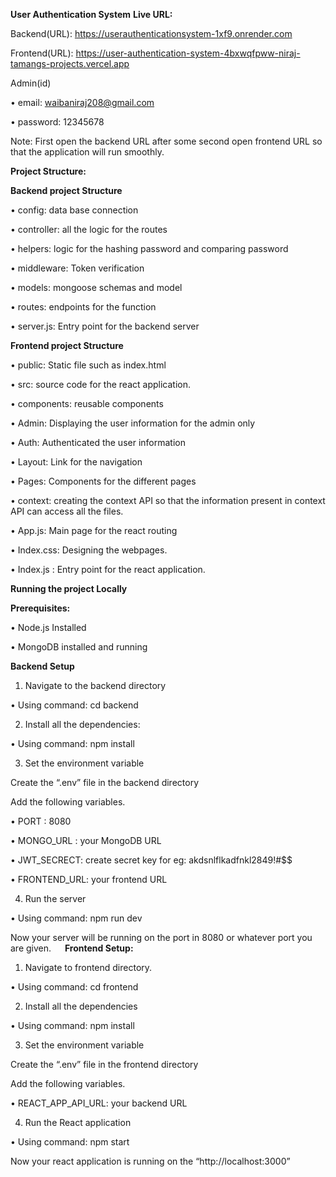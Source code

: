 **User Authentication System**
**Live URL:**

Backend(URL): https://userauthenticationsystem-1xf9.onrender.com

Frontend(URL): https://user-authentication-system-4bxwqfpww-niraj-tamangs-projects.vercel.app

Admin(id)

•	email: waibaniraj208@gmail.com

•	password: 12345678

Note: First open the backend URL after some second open frontend URL so that the application will run smoothly.


**Project Structure:** 

**Backend project Structure**

•	config: data base connection

•	controller: all the logic for the routes

•	helpers: logic for the hashing password and comparing password

•	middleware: Token verification

•	models: mongoose schemas and model

•	routes: endpoints for the function

•	server.js: Entry point for the backend server


**Frontend project Structure**

•	public: Static file such as index.html

•	src: source code for the react application.

•	components: reusable components 

•	Admin: Displaying the user information for the admin only

•	Auth:  Authenticated the user information

•	Layout: Link for the navigation

•	Pages: Components for the different pages

•	context: creating the context API so that the information present in context API can access all the files.

•	App.js: Main page for the react routing 

•	Index.css: Designing the webpages.

•	Index.js : Entry point for the react application.


**Running the project Locally**

**Prerequisites:**

•	Node.js Installed

•	MongoDB installed and running


**Backend Setup**
1. Navigate to the backend directory
   
•	Using command: cd backend

2.  Install all the dependencies:
   
•	Using command: npm install

3. Set the environment variable
   
Create the “.env” file in the backend directory

Add the following variables.

•	PORT : 8080

•	MONGO_URL : your MongoDB URL

•	JWT_SECRECT: create secret key for eg: akdsnlflkadfnkl2849!#$$

•	FRONTEND_URL: your frontend URL

4. Run the server
   
•	Using command: npm run dev

Now your server will be running on the port in 8080 or whatever port you are given.
 
**Frontend Setup:**

1. Navigate to frontend directory.
   
•	Using command: cd frontend

2. Install all the dependencies
   
•	Using command: npm install

3. Set the environment variable
   
Create the “.env” file in the frontend directory

Add the following variables.

•	REACT_APP_API_URL: your backend URL

4. Run the React application
   
•	Using command: npm start

Now your react application is running on the “http://localhost:3000”
